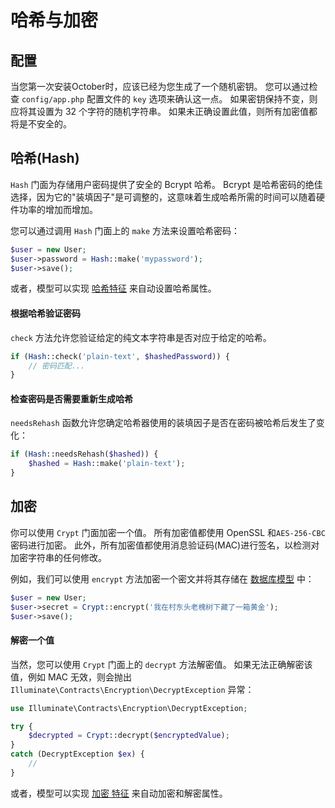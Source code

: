 # 哈希与加密

## 配置

当您第一次安装October时，应该已经为您生成了一个随机密钥。 您可以通过检查 `config/app.php` 配置文件的 `key` 选项来确认这一点。 如果密钥保持不变，则应将其设置为 32 个字符的随机字符串。 如果未正确设置此值，则所有加密值都将是不安全的。

## 哈希(Hash)

`Hash` 门面为存储用户密码提供了安全的 Bcrypt 哈希。 Bcrypt 是哈希密码的绝佳选择，因为它的"装填因子"是可调整的，这意味着生成哈希所需的时间可以随着硬件功率的增加而增加。

您可以通过调用 `Hash` 门面上的 `make` 方法来设置哈希密码：

```php
$user = new User;
$user->password = Hash::make('mypassword');
$user->save();
```

或者，模型可以实现 [哈希特征](../database/traits.md#oc-hashable) 来自动设置哈希属性。

#### 根据哈希验证密码

`check` 方法允许您验证给定的纯文本字符串是否对应于给定的哈希。

```php
if (Hash::check('plain-text', $hashedPassword)) {
    // 密码匹配...
}
```

#### 检查密码是否需要重新生成哈希

`needsRehash` 函数允许您确定哈希器使用的装填因子是否在密码被哈希后发生了变化：

```php
if (Hash::needsRehash($hashed)) {
    $hashed = Hash::make('plain-text');
}
```

## 加密

你可以使用 `Crypt` 门面加密一个值。 所有加密值都使用 OpenSSL 和`AES-256-CBC`密码进行加密。 此外，所有加密值都使用消息验证码(MAC)进行签名，以检测对加密字符串的任何修改。

例如，我们可以使用 `encrypt` 方法加密一个密文并将其存储在 [数据库模型](../database/model.md) 中：

```php
$user = new User;
$user->secret = Crypt::encrypt('我在村东头老槐树下藏了一箱黄金');
$user->save();
```

#### 解密一个值

当然，您可以使用 `Crypt` 门面上的 `decrypt` 方法解密值。 如果无法正确解密该值，例如 MAC 无效，则会抛出 `Illuminate\Contracts\Encryption\DecryptException` 异常：

```php
use Illuminate\Contracts\Encryption\DecryptException;

try {
    $decrypted = Crypt::decrypt($encryptedValue);
}
catch (DecryptException $ex) {
    //
}
```

或者，模型可以实现 [加密 特征](../database/traits.md#oc-encryptable) 来自动加密和解密属性。
